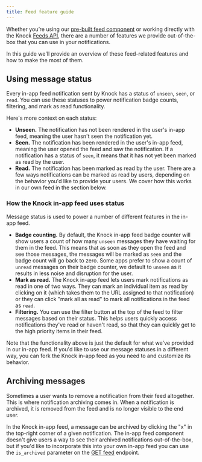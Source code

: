 ```yaml
---
title: Feed feature guide
---
```


Whether you’re using our [pre-built feed component](https://github.com/knocklabs/react-notification-feed) or working directly with the Knock [Feeds API](/reference#feeds), there are a number of features we provide out-of-the-box that you can use in your notifications. 

In this guide we'll provide an overview of these feed-related features and how to make the most of them. 

## Using message status
Every in-app feed notification sent by Knock has a status of `unseen`, `seen`, or `read`. You can use these statuses to power notification badge counts, filtering, and mark as read functionality. 

Here's more context on each status:
- **Unseen.** The notification has not been rendered in the user's in-app feed, meaning the user hasn't seen the notification yet. 
- **Seen.** The notification has been rendered in the user's in-app feed, meaning the user opened the feed and saw the notification. If a notification has a status of `seen`, it means that it has not yet been marked as read by the user. 
- **Read.** The notification has been marked as read by the user. There are a few ways notifications can be marked as read by users, depending on the behavior you'd like to provide your users. We cover how this works in our own feed in the section below. 

### How the Knock in-app feed uses status
Message status is used to power a number of different features in the in-app feed. 
- **Badge counting.** By default, the Knock in-app feed badge counter will show users a count of how many `unseen` messages they have waiting for them in the feed. This means that as soon as they open the feed and see those messages, the messages will be marked as `seen` and the badge count will go back to zero. Some apps prefer to show a count of `unread` messages on their badge counter, we default to `unseen` as it results in less noise and disruption for the user. 
- **Mark as read.** The Knock in-app feed lets users mark notifications as read in one of two ways. They can mark an individual item as read by clicking on it (which takes them to the URL assigned to that notification) or they can click "mark all as read" to mark all notifications in the feed as `read`. 
- **Filtering.** You can use the filter button at the top of the feed to filter messages based on their status. This helps users quickly access notifications they've read or haven't read, so that they can quickly get to the high priority items in their feed. 

Note that the functionality above is just the default for what we've provided in our in-app feed. If you'd like to use our message statuses in a different way, you can fork the Knock in-app feed as you need to and customize its behavior. 


## Archiving messages
Sometimes a user wants to remove a notification from their feed altogether. This is where notification archiving comes in. When a notification is archived, it is removed from the feed and is no longer visible to the end user.

In the Knock in-app feed, a message can be archived by clicking the "x" in the top-right corner of a given notification. The in-app feed component doesn't give users a way to see their archived notifications out-of-the-box, but if you'd like to incorporate this into your own in-app feed you can use the `is_archived` parameter on the [GET feed](/reference#get-feed) endpoint.





